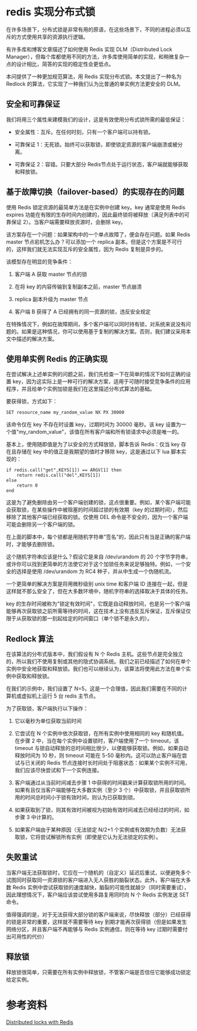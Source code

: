 # redis 实现分布式锁

在许多场景下，分布式锁是非常有用的原语，在这些场景下，不同的进程必须以互斥的方式使用共享的资源执行逻辑。

有许多库和博客文章描述了如何使用 Redis 实现 DLM（Distributed Lock Manager），但每个库都使用不同的方法，许多库使用简单的实现，和稍微复杂一点的设计相比，简答的实现的稳定性会更低点。

本问提供了一种更加规范算法，用 Redis 实现分布式锁。本文提出了一种名为 Redlock 的算法，它实现了一种我们认为比普通的单实例方法更安全的 DLM。

## 安全和可靠保证

我们将用三个属性来建模我们的设计，这是有效使用分布式锁所需的最低保证：

- 安全属性：互斥。在任何时刻，只有一个客户端可以持有锁。

- 可靠保证 1：无死锁。始终可以获取锁，即使锁定资源的客户端崩溃或被分离。

- 可靠保证 2：容错。只要大部分 Redis节点处于运行状态，客户端就能够获取和释放锁。

## 基于故障切换（failover-based）的实现存在的问题

使用 Redis 锁定资源的最简单方法是在实例中创建 key。key 通常是使用 Redis expires 功能在有限的生存时间内创建的，因此最终锁将被释放（满足列表中的可靠保证 2）。当客户端需要释放资源时，会删除 key。

该方案存在一个问题：如果架构中的一个单点故障了，便会存在问题。如果 Redis master 节点宕机怎么办？可以添加一个 replica 副本。但是这个方案是不可行的，这样我们就无法实现互斥的安全属性，因为 Redis 复制是异步的。

该模型存在明显的竞争条件：

1. 客户端 A 获取 master 节点的锁

2. 在将 key 的内容传输到复制副本之前，master 节点崩溃

3. replica 副本升级为 master 节点

4. 客户端 B 获得了 A 已经拥有的同一资源的锁，违反安全规定

在特殊情况下，例如在故障期间，多个客户端可以同时持有锁，对系统来说没有问题的。如果是这种情况，你可以使用基于复制的解决方案。否则，我们建议采用本文中描述的解决方案。

## 使用单实例 Redis 的正确实现

在尝试解决上述单实例的问题之前，我们先检查一下在简单的情况下如何正确的设置 key，因为这实际上是一种可行的解决方案，适用于可随时接受竞争条件的应用程序，并且给单个实例加锁是我们在这里描述分布式算法的基础。

要获得锁，方式如下：

```bash
SET resource_name my_random_value NX PX 30000
```

该命令仅在 key 不存在时设置 key，过期时间为 30000 毫秒。该 key 设置为一个值"my_random_value"，该值在所有客户端和所有锁请求中必须是唯一的。

基本上，使用随即值是为了以安全的方式释放锁，脚本告诉 Redis：仅当 key 存在且存储在 key 中的值正是我期望的值时才移除 key，这是通过以下 lua 脚本实现的：

```text
if redis.call("get",KEYS[1]) == ARGV[1] then
    return redis.call("del",KEYS[1])
else
    return 0
end
```

这是为了避免删除由另一个客户端创建的锁，这点很重要。例如，某个客户端可能会获取锁，在某些操作中被阻塞的时间超过锁的有效期（key 的过期时间），然后移除了其他客户端已经获取的锁。仅使用 DEL
命令是不安全的，因为一个客户端可能会删除另一个客户端的锁。

在上面的脚本中，每个锁都是用随机字符串"签名"的，因此只有当是正确的客户端时，才能够去删除锁。

这个随机字符串应该是什么？假设它是来自 /dev/urandom 的 20 个字节字符串，或许你可以找到更简单的方法使它对于这个加锁任务来说足够独特。例如，一个安全的选择是使用 /dev/urandom 为 RC4
种子，并从中生成一个伪随机流。

一个更简单的解决方案是将用微秒级别 unix time 和客户端 ID 连接在一起，但是这样就不那么安全了，但在大多数环境中，随机字符串的选择取决于具体的任务。

key 的生存时间被称为"锁定有效时间"，它既是自动释放时间，也是另一个客户端能够再次获取锁之前所需等待的时间，这在技术上没有违反互斥保证，互斥保证仅限于从获取锁的那一刻起给定的时间窗口（单个锁不是永久的）。

## Redlock 算法

在该算法的分布式版本中，我们假设有 N 个 Redis
主机。这些节点是完全独立的，所以我们不使用复制或其他的隐式协调系统。我们之前已经描述了如何在单个实例中安全地获取和释放锁。我们也可以继续认为，该算法将使用此方法在单个实例中获取和释放锁。

在我们的示例中，我们设置了 N=5，这是一个合理值，因此我们需要在不同的计算机或虚拟机上运行 5 台 redis 主节点。

为了获取锁，客户端执行以下操作：

1. 它以毫秒为单位获取当前时间

2. 它尝试在 N 个实例中依次获取锁，在所有实例中使用相同的 key 和随机值。在步骤 2 中，当在每个实例中设置锁时，客户端使用了一个 timeout，该 timeout
   与锁自动释放的总时间相比很少，以便能够获取锁。例如，如果自动释放时间为 10 秒，则 timeout 可能在 5-50 毫秒内。这可以防止客户端在尝试与已关闭的 Redis
   节点连接时长时间处于阻塞状态：如果某个实例不可用，我们应该尽快尝试和下一个实例连接。

3. 客户端通过从当前时间减去步骤 1 中获得的时间戳来计算获取锁所用的时间。如果有且仅当客户端能够在大多数实例（至少 3 个）中获取锁，并且获取锁所用的时间总时间小于锁有效时间，则认为已获取到锁。

4. 如果获取到了锁，则其有效时间被视为初始有效时间减去已经经过的时间，如步骤 3 中计算的。

5. 如果客户端由于某种原因（无法锁定 N/2+1 个实例或有效期为负数）无法获取锁，它将尝试解锁所有实例（即使是它认为无法锁定的实例）。

## 失败重试

当客户端无法获取锁时，它应在一个随机的（自定义）延迟后重试，以便避免多个试图同时获取同一资源锁的客户端进入无人获胜的脑裂状态。此外，客户端在大多数 Redis
实例中尝试获取锁的速度越快，脑裂的可能性就越少（同时需要重试），因此理想情况下，客户端应该尝试使用多路复用同时向 N 个 Redis 实例发送 SET 命令。

值得强调的是，对于无法获得大部分锁的客户端来说，尽快释放（部分）已经获得的锁是非常的重要，这样就不需要等待 key 到期才能再次获得锁（但是如果发生网络分区，并且客户端不再能够与 Redis 实例通信，则在等待 key
过期时需要付出可用性的代价）

## 释放锁

释放锁很简单，只需要在所有实例中释放锁，不管客户端是否信任它能够成功锁定给定实例。

# 参考资料

[Distributed locks with Redis](https://redis.io/topics/distlock#correct-implementation-with-a-single-instance)